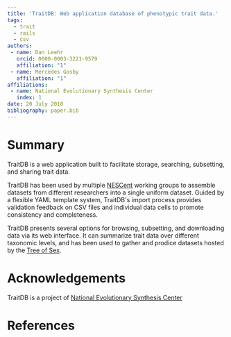 ```yaml
---
title: 'TraitDB: Web application database of phenotypic trait data.'
tags:
  - trait
  - rails
  - csv
authors:
 - name: Dan Leehr
   orcid: 0000-0003-3221-9579
   affiliation: "1"
 - name: Mercedes Gosby
   affiliation: "1"
affiliations:
 - name: National Evolutionary Synthesis Center
   index: 1
date: 20 July 2018
bibliography: paper.bib
---
```


# Summary

TraitDB is a web application built to facilitate storage, searching, subsetting, and sharing trait data.

TraitDB has been used by multiple [NESCent](http://nescent.org/) working groups to  assemble datasets from different researchers into a single uniform dataset. Guided by a flexible YAML template system, TraitDB's import process provides validation feedback on CSV files and individual data cells to promote consistency and completeness.

TraitDB presents several options for browsing, subsetting, and downloading data via its web interface. It can summarize trait data over different taxonomic levels, and has been used to gather and prodice datasets hosted by the [Tree of Sex](treeofsex.org).

# Acknowledgements

TraitDB is a project of [National Evolutionary Synthesis Center](http://nescent.org/)

# References
